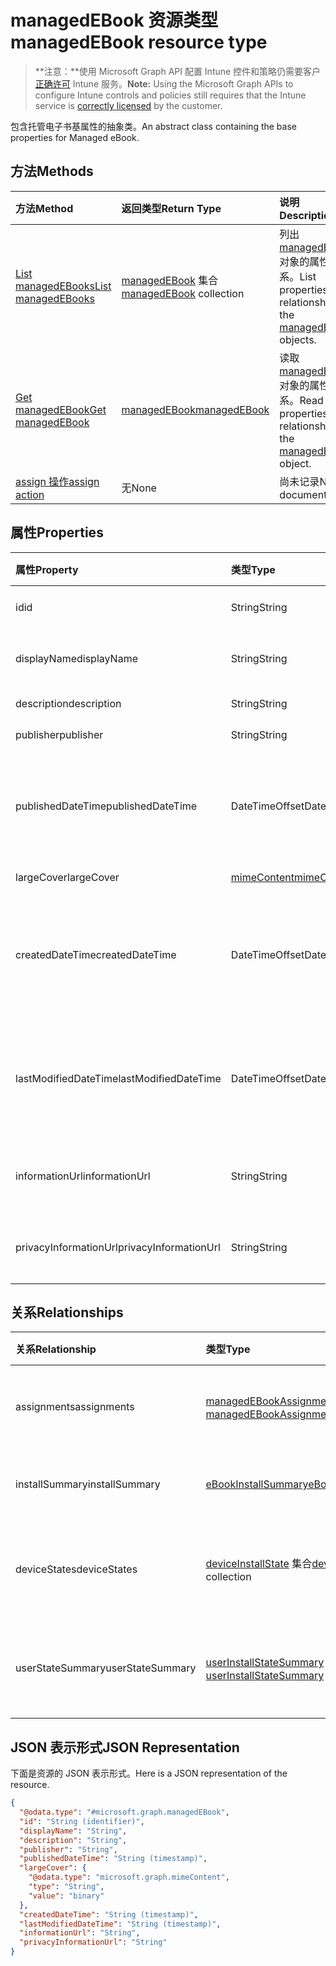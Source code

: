 # <a name="managedebook-resource-type"></a><span data-ttu-id="f1611-101">managedEBook 资源类型</span><span class="sxs-lookup"><span data-stu-id="f1611-101">managedEBook resource type</span></span>

> <span data-ttu-id="f1611-102">**注意：**使用 Microsoft Graph API 配置 Intune 控件和策略仍需要客户[正确许可](https://go.microsoft.com/fwlink/?linkid=839381) Intune 服务。</span><span class="sxs-lookup"><span data-stu-id="f1611-102">**Note:** Using the Microsoft Graph APIs to configure Intune controls and policies still requires that the Intune service is [correctly licensed](https://go.microsoft.com/fwlink/?linkid=839381) by the customer.</span></span>

<span data-ttu-id="f1611-103">包含托管电子书基属性的抽象类。</span><span class="sxs-lookup"><span data-stu-id="f1611-103">An abstract class containing the base properties for Managed eBook.</span></span>
## <a name="methods"></a><span data-ttu-id="f1611-104">方法</span><span class="sxs-lookup"><span data-stu-id="f1611-104">Methods</span></span>
|<span data-ttu-id="f1611-105">方法</span><span class="sxs-lookup"><span data-stu-id="f1611-105">Method</span></span>|<span data-ttu-id="f1611-106">返回类型</span><span class="sxs-lookup"><span data-stu-id="f1611-106">Return Type</span></span>|<span data-ttu-id="f1611-107">说明</span><span class="sxs-lookup"><span data-stu-id="f1611-107">Description</span></span>|
|:---|:---|:---|
|[<span data-ttu-id="f1611-108">List managedEBooks</span><span class="sxs-lookup"><span data-stu-id="f1611-108">List managedEBooks</span></span>](../api/intune_books_managedebook_list.md)|<span data-ttu-id="f1611-109">[managedEBook](../resources/intune_books_managedebook.md) 集合</span><span class="sxs-lookup"><span data-stu-id="f1611-109">[managedEBook](../resources/intune_books_managedebook.md) collection</span></span>|<span data-ttu-id="f1611-110">列出 [managedEBook](../resources/intune_books_managedebook.md) 对象的属性和关系。</span><span class="sxs-lookup"><span data-stu-id="f1611-110">List properties and relationships of the [managedEBook](../resources/intune_books_managedebook.md) objects.</span></span>|
|[<span data-ttu-id="f1611-111">Get managedEBook</span><span class="sxs-lookup"><span data-stu-id="f1611-111">Get managedEBook</span></span>](../api/intune_books_managedebook_get.md)|[<span data-ttu-id="f1611-112">managedEBook</span><span class="sxs-lookup"><span data-stu-id="f1611-112">managedEBook</span></span>](../resources/intune_books_managedebook.md)|<span data-ttu-id="f1611-113">读取 [managedEBook](../resources/intune_books_managedebook.md) 对象的属性和关系。</span><span class="sxs-lookup"><span data-stu-id="f1611-113">Read properties and relationships of the [managedEBook](../resources/intune_books_managedebook.md) object.</span></span>|
|[<span data-ttu-id="f1611-114">assign 操作</span><span class="sxs-lookup"><span data-stu-id="f1611-114">assign action</span></span>](../api/intune_books_managedebook_assign.md)|<span data-ttu-id="f1611-115">无</span><span class="sxs-lookup"><span data-stu-id="f1611-115">None</span></span>|<span data-ttu-id="f1611-116">尚未记录</span><span class="sxs-lookup"><span data-stu-id="f1611-116">Not yet documented</span></span>|

## <a name="properties"></a><span data-ttu-id="f1611-117">属性</span><span class="sxs-lookup"><span data-stu-id="f1611-117">Properties</span></span>
|<span data-ttu-id="f1611-118">属性</span><span class="sxs-lookup"><span data-stu-id="f1611-118">Property</span></span>|<span data-ttu-id="f1611-119">类型</span><span class="sxs-lookup"><span data-stu-id="f1611-119">Type</span></span>|<span data-ttu-id="f1611-120">说明</span><span class="sxs-lookup"><span data-stu-id="f1611-120">Description</span></span>|
|:---|:---|:---|
|<span data-ttu-id="f1611-121">id</span><span class="sxs-lookup"><span data-stu-id="f1611-121">id</span></span>|<span data-ttu-id="f1611-122">String</span><span class="sxs-lookup"><span data-stu-id="f1611-122">String</span></span>|<span data-ttu-id="f1611-123">实体的键。</span><span class="sxs-lookup"><span data-stu-id="f1611-123">Key of the entity.</span></span>|
|<span data-ttu-id="f1611-124">displayName</span><span class="sxs-lookup"><span data-stu-id="f1611-124">displayName</span></span>|<span data-ttu-id="f1611-125">String</span><span class="sxs-lookup"><span data-stu-id="f1611-125">String</span></span>|<span data-ttu-id="f1611-126">电子书的名称。</span><span class="sxs-lookup"><span data-stu-id="f1611-126">Name of the eBook.</span></span>|
|<span data-ttu-id="f1611-127">description</span><span class="sxs-lookup"><span data-stu-id="f1611-127">description</span></span>|<span data-ttu-id="f1611-128">String</span><span class="sxs-lookup"><span data-stu-id="f1611-128">String</span></span>|<span data-ttu-id="f1611-129">说明。</span><span class="sxs-lookup"><span data-stu-id="f1611-129">Description.</span></span>|
|<span data-ttu-id="f1611-130">publisher</span><span class="sxs-lookup"><span data-stu-id="f1611-130">publisher</span></span>|<span data-ttu-id="f1611-131">String</span><span class="sxs-lookup"><span data-stu-id="f1611-131">String</span></span>|<span data-ttu-id="f1611-132">发布者。</span><span class="sxs-lookup"><span data-stu-id="f1611-132">Publisher.</span></span>|
|<span data-ttu-id="f1611-133">publishedDateTime</span><span class="sxs-lookup"><span data-stu-id="f1611-133">publishedDateTime</span></span>|<span data-ttu-id="f1611-134">DateTimeOffset</span><span class="sxs-lookup"><span data-stu-id="f1611-134">DateTimeOffset</span></span>|<span data-ttu-id="f1611-135">电子书的发布日期和时间。</span><span class="sxs-lookup"><span data-stu-id="f1611-135">The date and time when the eBook was published.</span></span>|
|<span data-ttu-id="f1611-136">largeCover</span><span class="sxs-lookup"><span data-stu-id="f1611-136">largeCover</span></span>|[<span data-ttu-id="f1611-137">mimeContent</span><span class="sxs-lookup"><span data-stu-id="f1611-137">mimeContent</span></span>](../resources/intune_books_mimecontent.md)|<span data-ttu-id="f1611-138">书籍封面。</span><span class="sxs-lookup"><span data-stu-id="f1611-138">Book cover.</span></span>|
|<span data-ttu-id="f1611-139">createdDateTime</span><span class="sxs-lookup"><span data-stu-id="f1611-139">createdDateTime</span></span>|<span data-ttu-id="f1611-140">DateTimeOffset</span><span class="sxs-lookup"><span data-stu-id="f1611-140">DateTimeOffset</span></span>|<span data-ttu-id="f1611-141">电子书文件的创建日期和时间。</span><span class="sxs-lookup"><span data-stu-id="f1611-141">The date and time when the eBook file was created.</span></span>|
|<span data-ttu-id="f1611-142">lastModifiedDateTime</span><span class="sxs-lookup"><span data-stu-id="f1611-142">lastModifiedDateTime</span></span>|<span data-ttu-id="f1611-143">DateTimeOffset</span><span class="sxs-lookup"><span data-stu-id="f1611-143">DateTimeOffset</span></span>|<span data-ttu-id="f1611-144">上次修改电子书的日期和时间。</span><span class="sxs-lookup"><span data-stu-id="f1611-144">The date and time when teh eBook was last modified.</span></span>|
|<span data-ttu-id="f1611-145">informationUrl</span><span class="sxs-lookup"><span data-stu-id="f1611-145">informationUrl</span></span>|<span data-ttu-id="f1611-146">String</span><span class="sxs-lookup"><span data-stu-id="f1611-146">String</span></span>|<span data-ttu-id="f1611-147">详细信息 Url。</span><span class="sxs-lookup"><span data-stu-id="f1611-147">The more information Url.</span></span>|
|<span data-ttu-id="f1611-148">privacyInformationUrl</span><span class="sxs-lookup"><span data-stu-id="f1611-148">privacyInformationUrl</span></span>|<span data-ttu-id="f1611-149">String</span><span class="sxs-lookup"><span data-stu-id="f1611-149">String</span></span>|<span data-ttu-id="f1611-150">隐私声明 Url。</span><span class="sxs-lookup"><span data-stu-id="f1611-150">The privacy statement Url.</span></span>|

## <a name="relationships"></a><span data-ttu-id="f1611-151">关系</span><span class="sxs-lookup"><span data-stu-id="f1611-151">Relationships</span></span>
|<span data-ttu-id="f1611-152">关系</span><span class="sxs-lookup"><span data-stu-id="f1611-152">Relationship</span></span>|<span data-ttu-id="f1611-153">类型</span><span class="sxs-lookup"><span data-stu-id="f1611-153">Type</span></span>|<span data-ttu-id="f1611-154">说明</span><span class="sxs-lookup"><span data-stu-id="f1611-154">Description</span></span>|
|:---|:---|:---|
|<span data-ttu-id="f1611-155">assignments</span><span class="sxs-lookup"><span data-stu-id="f1611-155">assignments</span></span>|<span data-ttu-id="f1611-156">[managedEBookAssignment](../resources/intune_books_managedebookassignment.md) 集合</span><span class="sxs-lookup"><span data-stu-id="f1611-156">[managedEBookAssignment](../resources/intune_books_managedebookassignment.md) collection</span></span>|<span data-ttu-id="f1611-157">此电子书的分配列表。</span><span class="sxs-lookup"><span data-stu-id="f1611-157">The list of assignments for this eBook.</span></span>|
|<span data-ttu-id="f1611-158">installSummary</span><span class="sxs-lookup"><span data-stu-id="f1611-158">installSummary</span></span>|[<span data-ttu-id="f1611-159">eBookInstallSummary</span><span class="sxs-lookup"><span data-stu-id="f1611-159">eBookInstallSummary</span></span>](../resources/intune_books_ebookinstallsummary.md)|<span data-ttu-id="f1611-160">移动应用安装摘要。</span><span class="sxs-lookup"><span data-stu-id="f1611-160">Mobile App Install Summary.</span></span>|
|<span data-ttu-id="f1611-161">deviceStates</span><span class="sxs-lookup"><span data-stu-id="f1611-161">deviceStates</span></span>|<span data-ttu-id="f1611-162">[deviceInstallState](../resources/intune_books_deviceinstallstate.md) 集合</span><span class="sxs-lookup"><span data-stu-id="f1611-162">[deviceInstallState](../resources/intune_books_deviceinstallstate.md) collection</span></span>|<span data-ttu-id="f1611-163">此电子书的安装状态列表。</span><span class="sxs-lookup"><span data-stu-id="f1611-163">The list of installation states for this eBook.</span></span>|
|<span data-ttu-id="f1611-164">userStateSummary</span><span class="sxs-lookup"><span data-stu-id="f1611-164">userStateSummary</span></span>|<span data-ttu-id="f1611-165">[userInstallStateSummary](../resources/intune_books_userinstallstatesummary.md) 集合</span><span class="sxs-lookup"><span data-stu-id="f1611-165">[userInstallStateSummary](../resources/intune_books_userinstallstatesummary.md) collection</span></span>|<span data-ttu-id="f1611-166">此电子书的安装状态列表。</span><span class="sxs-lookup"><span data-stu-id="f1611-166">The list of installation states for this eBook.</span></span>|

## <a name="json-representation"></a><span data-ttu-id="f1611-167">JSON 表示形式</span><span class="sxs-lookup"><span data-stu-id="f1611-167">JSON Representation</span></span>
<span data-ttu-id="f1611-168">下面是资源的 JSON 表示形式。</span><span class="sxs-lookup"><span data-stu-id="f1611-168">Here is a JSON representation of the resource.</span></span>
<!-- {
  "blockType": "resource",
  "keyProperty": "id",
  "@odata.type": "microsoft.graph.managedEBook"
}
-->
``` json
{
  "@odata.type": "#microsoft.graph.managedEBook",
  "id": "String (identifier)",
  "displayName": "String",
  "description": "String",
  "publisher": "String",
  "publishedDateTime": "String (timestamp)",
  "largeCover": {
    "@odata.type": "microsoft.graph.mimeContent",
    "type": "String",
    "value": "binary"
  },
  "createdDateTime": "String (timestamp)",
  "lastModifiedDateTime": "String (timestamp)",
  "informationUrl": "String",
  "privacyInformationUrl": "String"
}
```




